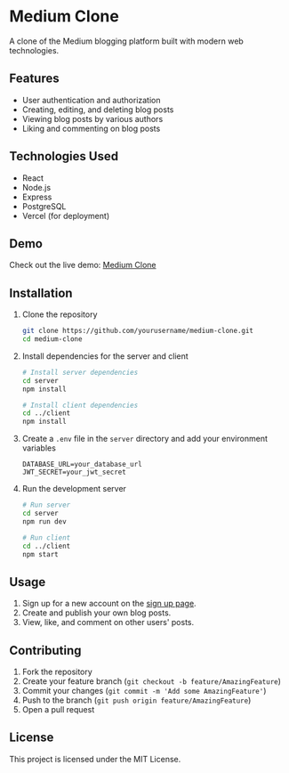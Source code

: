 # Medium Clone

A clone of the Medium blogging platform built with modern web technologies.

## Features

- User authentication and authorization
- Creating, editing, and deleting blog posts
- Viewing blog posts by various authors
- Liking and commenting on blog posts

## Technologies Used

- React
- Node.js
- Express
- PostgreSQL
- Vercel (for deployment)

## Demo

Check out the live demo: [Medium Clone](https://medium-one-omega.vercel.app/signup)

## Installation

1. Clone the repository
    ```bash
    git clone https://github.com/yourusername/medium-clone.git
    cd medium-clone
    ```

2. Install dependencies for the server and client
    ```bash
    # Install server dependencies
    cd server
    npm install

    # Install client dependencies
    cd ../client
    npm install
    ```

3. Create a `.env` file in the `server` directory and add your environment variables
    ```env
    DATABASE_URL=your_database_url
    JWT_SECRET=your_jwt_secret
    ```

4. Run the development server
    ```bash
    # Run server
    cd server
    npm run dev

    # Run client
    cd ../client
    npm start
    ```

## Usage

1. Sign up for a new account on the [sign up page](https://medium-one-omega.vercel.app/signup).
2. Create and publish your own blog posts.
3. View, like, and comment on other users' posts.

## Contributing

1. Fork the repository
2. Create your feature branch (`git checkout -b feature/AmazingFeature`)
3. Commit your changes (`git commit -m 'Add some AmazingFeature'`)
4. Push to the branch (`git push origin feature/AmazingFeature`)
5. Open a pull request

## License

This project is licensed under the MIT License.
